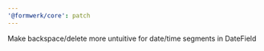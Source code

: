 ```yaml
---
'@formwerk/core': patch
---
```


Make backspace/delete more untuitive for date/time segments in DateField
